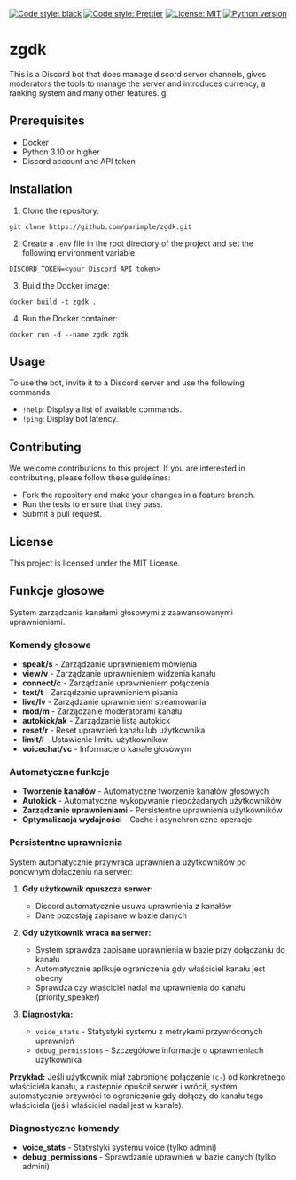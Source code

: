 [![Code style: black](https://img.shields.io/badge/code%20style-black-000000.svg)](https://github.com/ambv/black)
[![Code style: Prettier](https://img.shields.io/badge/code_style-Prettier-ff69b4.svg)](https://github.com/prettier/prettier)
[![License: MIT](https://img.shields.io/badge/License-MIT-green.svg)](https://opensource.org/licenses/MIT)
[![Python version](https://img.shields.io/badge/python-3.10-blue.svg)](https://www.python.org/downloads/release/python-3100/)

# zgdk

This is a Discord bot that does manage discord server channels, gives moderators the tools to manage the server and introduces currency, a ranking system and many other features.
gi

## Prerequisites

- Docker
- Python 3.10 or higher
- Discord account and API token

## Installation

1. Clone the repository:

`git clone https://github.com/parimple/zgdk.git`

2. Create a `.env` file in the root directory of the project and set the following environment variable:

`DISCORD_TOKEN=<your Discord API token>`

3. Build the Docker image:

`docker build -t zgdk .`

4. Run the Docker container:

`docker run -d --name zgdk zgdk`

## Usage

To use the bot, invite it to a Discord server and use the following commands:

- `!help`: Display a list of available commands.
- `!ping`: Display bot latency.

## Contributing

We welcome contributions to this project. If you are interested in contributing, please follow these guidelines:

- Fork the repository and make your changes in a feature branch.
- Run the tests to ensure that they pass.
- Submit a pull request.

## License

This project is licensed under the MIT License.

## Funkcje głosowe

System zarządzania kanałami głosowymi z zaawansowanymi uprawnieniami.

### Komendy głosowe
- **speak/s** - Zarządzanie uprawnieniem mówienia
- **view/v** - Zarządzanie uprawnieniem widzenia kanału
- **connect/c** - Zarządzanie uprawnieniem połączenia
- **text/t** - Zarządzanie uprawnieniem pisania
- **live/lv** - Zarządzanie uprawnieniem streamowania
- **mod/m** - Zarządzanie moderatorami kanału
- **autokick/ak** - Zarządzanie listą autokick
- **reset/r** - Reset uprawnień kanału lub użytkownika
- **limit/l** - Ustawienie limitu użytkowników
- **voicechat/vc** - Informacje o kanale głosowym

### Automatyczne funkcje
- **Tworzenie kanałów** - Automatyczne tworzenie kanałów głosowych
- **Autokick** - Automatyczne wykopywanie niepożądanych użytkowników
- **Zarządzanie uprawnieniami** - Persistentne uprawnienia użytkowników
- **Optymalizacja wydajności** - Cache i asynchroniczne operacje

### Persistentne uprawnienia
System automatycznie przywraca uprawnienia użytkowników po ponownym dołączeniu na serwer:

1. **Gdy użytkownik opuszcza serwer:**
   - Discord automatycznie usuwa uprawnienia z kanałów
   - Dane pozostają zapisane w bazie danych

2. **Gdy użytkownik wraca na serwer:**
   - System sprawdza zapisane uprawnienia w bazie przy dołączaniu do kanału
   - Automatycznie aplikuje ograniczenia gdy właściciel kanału jest obecny
   - Sprawdza czy właściciel nadal ma uprawnienia do kanału (priority_speaker)

3. **Diagnostyka:**
   - `voice_stats` - Statystyki systemu z metrykami przywróconych uprawnień
   - `debug_permissions` - Szczegółowe informacje o uprawnieniach użytkownika

**Przykład:** Jeśli użytkownik miał zabronione połączenie (`c-`) od konkretnego właściciela kanału, a następnie opuścił serwer i wrócił, system automatycznie przywróci to ograniczenie gdy dołączy do kanału tego właściciela (jeśli właściciel nadal jest w kanale).

### Diagnostyczne komendy
- **voice_stats** - Statystyki systemu voice (tylko admini)
- **debug_permissions** - Sprawdzanie uprawnień w bazie danych (tylko admini)

